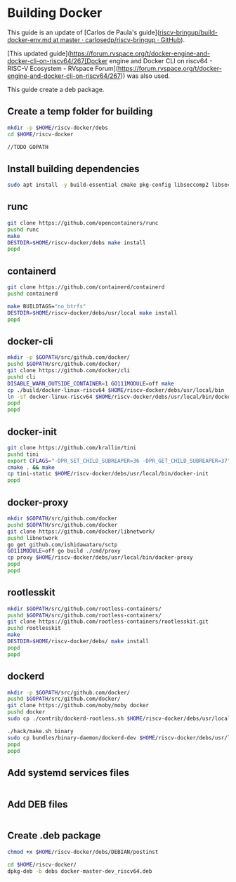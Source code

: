 # Building Docker

This guide is an update of [Carlos de Paula's guide]([riscv-bringup/build-docker-env.md at master · carlosedp/riscv-bringup · GitHub](https://github.com/carlosedp/riscv-bringup/blob/master/build-docker-env.md)).

[This updated guide](https://forum.rvspace.org/t/docker-engine-and-docker-cli-on-riscv64/267[Docker engine and Docker CLI on riscv64 - RISC-V Ecosystem - RVspace Forum](https://forum.rvspace.org/t/docker-engine-and-docker-cli-on-riscv64/267)) was also used.

This guide create a deb package.

## Create a temp folder for building

```bash
mkdir -p $HOME/riscv-docker/debs
cd $HOME/riscv-docker

//TODO GOPATH
```

## Install building dependencies

```bash
sudo apt install -y build-essential cmake pkg-config libseccomp2 libseccomp-dev libdevmapper-dev libbtrfs-dev
```

## runc

```bash
git clone https://github.com/opencontainers/runc
pushd runc
make
DESTDIR=$HOME/riscv-docker/debs make install
popd
```

## containerd

```bash
git clone https://github.com/containerd/containerd
pushd containerd

make BUILDTAGS="no_btrfs"
DESTDIR=$HOME/riscv-docker/debs/usr/local make install
popd
```

## docker-cli

```bash
mkdir -p $GOPATH/src/github.com/docker/
pushd $GOPATH/src/github.com/docker/
git clone https://github.com/docker/cli
pushd cli
DISABLE_WARN_OUTSIDE_CONTAINER=1 GO111MODULE=off make
cp ./build/docker-linux-riscv64 $HOME/riscv-docker/debs/usr/local/bin
ln -sf docker-linux-riscv64 $HOME/riscv-docker/debs/usr/local/bin/docker
popd
popd
```

## docker-init

```bash
git clone https://github.com/krallin/tini
pushd tini
export CFLAGS="-DPR_SET_CHILD_SUBREAPER=36 -DPR_GET_CHILD_SUBREAPER=37"
cmake . && make
cp tini-static $HOME/riscv-docker/debs/usr/local/bin/docker-init
popd
```

## docker-proxy

```bash
mkdir $GOPATH/src/github.com/docker
pushd $GOPATH/src/github.com/docker
git clone https://github.com/docker/libnetwork/
pushd libnetwork
go get github.com/ishidawataru/sctp
GO111MODULE=off go build ./cmd/proxy
cp proxy $HOME/riscv-docker/debs/usr/local/bin/docker-proxy
popd
popd
```

## rootlesskit

```bash
mkdir $GOPATH/src/github.com/rootless-containers/
pushd $GOPATH/src/github.com/rootless-containers/
git clone https://github.com/rootless-containers/rootlesskit.git
pushd rootlesskit
make
DESTDIR=$HOME/riscv-docker/debs/ make install
popd
popd
```

## dockerd

```bash
mkdir -p $GOPATH/src/github.com/docker/
pushd $GOPATH/src/github.com/docker/
git clone https://github.com/moby/moby docker
pushd docker
sudo cp ./contrib/dockerd-rootless.sh $HOME/riscv-docker/debs/usr/local/bin

./hack/make.sh binary
sudo cp bundles/binary-daemon/dockerd-dev $HOME/riscv-docker/debs/usr/local/bin/dockerd
popd
popd
```

## Add systemd services files

```bash

```

## Add DEB files

```bash

```

## Create .deb package

```bash
chmod +x $HOME/riscv-docker/debs/DEBIAN/postinst

cd $HOME/riscv-docker/
dpkg-deb -b debs docker-master-dev_riscv64.deb
```


